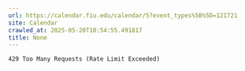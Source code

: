 ```yaml
---
url: https://calendar.fiu.edu/calendar/5?event_types%5B%5D=121721
site: Calendar
crawled_at: 2025-05-20T10:54:55.491817
title: None
---
```


```
429 Too Many Requests (Rate Limit Exceeded)

```

